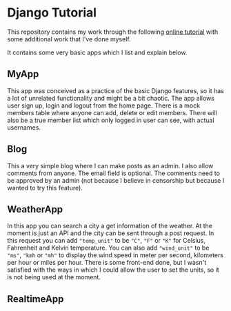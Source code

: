 # Django Tutorial

This repository contains my work through the following [online tutorial](https://www.youtube.com/watch?v=jBzwzrDvZ18&t=19745s&ab_channel=freeCodeCamp.org) with some additional work that I've done myself.

It contains some very basic apps which I list and explain below.

## MyApp
This app was conceived as a practice of the basic Django features, so it has a lot of unrelated functionality and might be a bit chaotic. The app allows user sign up, login and logout from the home page. There is a mock members table where anyone can add, delete or edit members. There will also be a true member list which only logged in user can see, with actual usernames.

## Blog

This a very simple blog where I can make posts as an admin. I also allow comments from anyone. The email field is optional. The comments need to be approved by an admin (not because I believe in censorship but because I wanted to try this feature).

## WeatherApp
In this app you can search a city a get information of the weather. At the moment is just an API and the city can be sent through a post request. In this request you can add `"temp_unit"` to be  `"C"`, `"F"` or `"K"` for Celsius, Fahrenheit and Kelvin temperature. You can also add `"wind_unit"` to be `"ms"`, `"kmh` or `"mh"` to display the wind speed in meter per second, kilometers per hour or miles per hour. There is some front-end done, but I wasn't satisfied with the ways in which I could allow the user to set the units, so it is not being used at the moment.
 
## RealtimeApp

